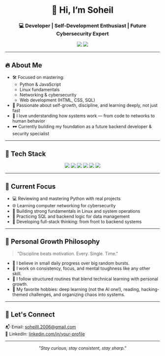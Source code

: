 <h1 align="center">👋 Hi, I’m Soheil</h1>
<h3 align="center">💻 Developer | Self-Development Enthusiast | Future Cybersecurity Expert</h3>

<p align="center">
  <a href="mailto:soheilll.2006@gmail.com"><img src="https://img.shields.io/badge/Email-D14836?style=for-the-badge&logo=gmail&logoColor=white"/></a>
  <a href="https://linkedin.com/in/your-profile"><img src="https://img.shields.io/badge/LinkedIn-0A66C2?style=for-the-badge&logo=linkedin&logoColor=white"/></a>
</p>

---

## 🔥 About Me

- 🛠 Focused on mastering:
  - Python & JavaScript
  - Linux fundamentals
  - Networking & cybersecurity
  - Web development (HTML, CSS, SQL)
- 🧠 Passionate about self-growth, discipline, and learning deeply, not just fast
- 🧩 I love understanding how systems work — from code to networks to human behavior
- 🕶️ Currently building my foundation as a future backend developer & security specialist

---

## 🧰 Tech Stack

<p align="center">
  <img src="https://img.shields.io/badge/Python-3776AB?style=for-the-badge&logo=python&logoColor=white"/>
  <img src="https://img.shields.io/badge/JavaScript-F7DF1E?style=for-the-badge&logo=javascript&logoColor=black"/>
  <img src="https://img.shields.io/badge/Linux-FCC624?style=for-the-badge&logo=linux&logoColor=black"/>
  <img src="https://img.shields.io/badge/SQL-4479A1?style=for-the-badge&logo=mysql&logoColor=white"/>
  <img src="https://img.shields.io/badge/HTML5-E34F26?style=for-the-badge&logo=html5&logoColor=white"/>
  <img src="https://img.shields.io/badge/CSS3-1572B6?style=for-the-badge&logo=css3&logoColor=white"/>
</p>

---

## 🎯 Current Focus

- 💻 Reviewing and mastering Python with real projects
- 🌐 Learning computer networking for cybersecurity
- 🧠 Building strong fundamentals in Linux and system operations
- 🧪 Practicing SQL and backend logic for data management
- 🧱 Developing full-stack thinking: from front to backend systems

---

## 🧠 Personal Growth Philosophy

> "Discipline beats motivation. Every. Single. Time."

- 📖 I believe in small daily progress over big random bursts.
- 🧘 I work on consistency, focus, and mental toughness like any other skill.
- 🔁 I follow structured routines that blend technical learning with personal growth.
- 🧠 My favorite hobbies: deep learning (not the AI one!), reading, hacking-themed challenges, and organizing chaos into systems.

---

## 💬 Let's Connect

📬 Email: [soheilll.2006@gmail.com](mailto:soheilll.2006@gmail.com)  
🔗 LinkedIn: [linkedin.com/in/your-profile](https://linkedin.com/in/your-profile)

---

<p align="center"><em>"Stay curious, stay consistent, stay sharp."</em></p>

